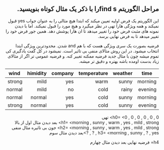 <div dir="rtl">
 
 ## مراحل الگوریتم find sرا با ذکر یک مثال کوتاه بنویسید.

 
این الگوریتم یک فرض اولیه تعیین میکند که ابتدا هیچ مثالی را به عنوان جواب yes قبول نمیکند و همه ویژگی هارا تهی در نظز میگیرد و هیچ مورد را قبول نمیکند.
اما با دیدن نمونه های مثبت فرض خود را تغییر میدهد تا ان هارا پوشش دهد. همین جور فرض خود را تغییر میدهد تا به فرض نهایی برسد. 


فرضیه بصورت یک سری ویژگی هست که با هم and شدن.
محدودترین ویژگی ابتدا انتخاب میشود.
در این روش مثالای منفی بی تاثیر است.
نمیشود در کل گفت یادگیری کی تموم میشه چون با مثال جدید فرضیه ممکنه تغییر کنه. و  فرضیه عمومی تر اگر از مثالای زیاد بدست اومده باشه بهتره و دقیق تر میشه.
 
 
|   time  |  weather | temperature | company | himidity |   wind   | goes |
|---------|----------|-------------|---------|----------|----------|------|
| morning  |   sunny |    warm     |   yes   |  mild    |  strong  |  yes |
| evening  |   rainy |    cold     |    no   |  mild    |  normal  |  no  |
| morning  |   sunny |    cold     |   yes   |  normal  |  normal  |  yes |
| evening  |   sunny |    cold     |   yes   |  normal  |  strong  |  yes |
	
h0= <0 , 0 , 0 , 0 , 0 , 0> تهی
<br/>
h1= <morning , sunny , warm , yes , mild , strong> بعد دیدن مثال اول از بالا
<br>
 h2= <morning , sunny , warm , yes , mild , strong> جون بی تاثیره مثال منفی
<br>
h3= <morning , sunny , ? , yes , ? , ?>بعد دیدن مثال سوم
<br/> 

h4= <? , sunny , ? , yes , ? , ?>فرضیه نهایی بعد دیدن مثال چهارم
  </div>
 
